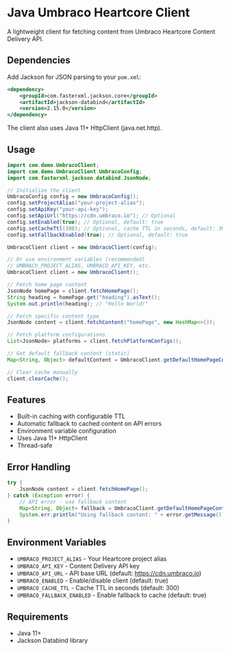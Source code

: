 # Java Umbraco Heartcore Client

A lightweight client for fetching content from Umbraco Heartcore Content Delivery API.

## Dependencies

Add Jackson for JSON parsing to your `pom.xml`:

```xml
<dependency>
    <groupId>com.fasterxml.jackson.core</groupId>
    <artifactId>jackson-databind</artifactId>
    <version>2.15.0</version>
</dependency>
```

The client also uses Java 11+ HttpClient (java.net.http).

## Usage

```java
import com.demo.UmbracoClient;
import com.demo.UmbracoClient.UmbracoConfig;
import com.fasterxml.jackson.databind.JsonNode;

// Initialize the client
UmbracoConfig config = new UmbracoConfig();
config.setProjectAlias("your-project-alias");
config.setApiKey("your-api-key");
config.setApiUrl("https://cdn.umbraco.io"); // Optional
config.setEnabled(true); // Optional, default: true
config.setCacheTtl(300); // Optional, cache TTL in seconds, default: 300
config.setFallbackEnabled(true); // Optional, default: true

UmbracoClient client = new UmbracoClient(config);

// Or use environment variables (recommended)
// UMBRACO_PROJECT_ALIAS, UMBRACO_API_KEY, etc.
UmbracoClient client = new UmbracoClient();

// Fetch home page content
JsonNode homePage = client.fetchHomePage();
String heading = homePage.get("heading").asText();
System.out.println(heading); // "Hello World!"

// Fetch specific content type
JsonNode content = client.fetchContent("homePage", new HashMap<>());

// Fetch platform configurations
List<JsonNode> platforms = client.fetchPlatformConfigs();

// Get default fallback content (static)
Map<String, Object> defaultContent = UmbracoClient.getDefaultHomePageContent();

// Clear cache manually
client.clearCache();
```

## Features

- Built-in caching with configurable TTL
- Automatic fallback to cached content on API errors
- Environment variable configuration
- Uses Java 11+ HttpClient
- Thread-safe

## Error Handling

```java
try {
    JsonNode content = client.fetchHomePage();
} catch (Exception error) {
    // API error - use fallback content
    Map<String, Object> fallback = UmbracoClient.getDefaultHomePageContent();
    System.err.println("Using fallback content: " + error.getMessage());
}
```

## Environment Variables

- `UMBRACO_PROJECT_ALIAS` - Your Heartcore project alias
- `UMBRACO_API_KEY` - Content Delivery API key
- `UMBRACO_API_URL` - API base URL (default: https://cdn.umbraco.io)
- `UMBRACO_ENABLED` - Enable/disable client (default: true)
- `UMBRACO_CACHE_TTL` - Cache TTL in seconds (default: 300)
- `UMBRACO_FALLBACK_ENABLED` - Enable fallback to cache (default: true)

## Requirements

- Java 11+
- Jackson Databind library
